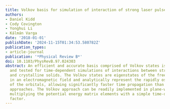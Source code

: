 ```yaml
---
title: Volkov basis for simulation of interaction of strong laser pulses and solids
authors:
- Daniel Kidd
- Cody Covington
- Yonghui Li
- Kálmán Varga
date: '2018-01-01'
publishDate: '2024-11-15T01:34:53.580782Z'
publication_types:
- article-journal
publication: '*Physical Review B*'
doi: 10.1103/PhysRevB.97.024303
abstract: An efficient and accurate basis comprised of Volkov states is implemented
  and tested for time-dependent simulations of interactions between strong laser pulses
  and crystalline solids. The Volkov states are eigenstates of the free electron Hamiltonian
  in an electromagnetic field and analytically represent the rapidly oscillating time-dependence
  of the orbitals, allowing significantly faster time propagation than conventional
  approaches. The Volkov approach can be readily implemented in plane-wave codes by
  multiplying the potential energy matrix elements with a simple time-dependent phase
  factor.
---
```

